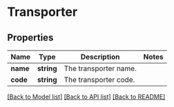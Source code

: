 # Transporter

## Properties
Name | Type | Description | Notes
------------ | ------------- | ------------- | -------------
**name** | **string** | The transporter name. | 
**code** | **string** | The transporter code. | 

[[Back to Model list]](../README.md#documentation-for-models) [[Back to API list]](../README.md#documentation-for-api-endpoints) [[Back to README]](../README.md)


